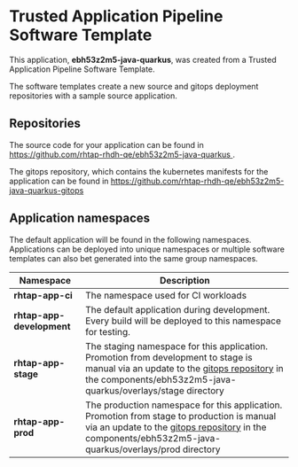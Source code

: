 # Trusted Application Pipeline Software Template

This application, **ebh53z2m5-java-quarkus**, was created from a Trusted Application Pipeline Software Template.

The software templates create a new source and gitops deployment repositories with a sample source application. 

## Repositories

The source code for your application can be found in [https://github.com/rhtap-rhdh-qe/ebh53z2m5-java-quarkus ](https://github.com/rhtap-rhdh-qe/ebh53z2m5-java-quarkus ).
 
The gitops repository, which contains the kubernetes manifests for the application can be found in 
[https://github.com/rhtap-rhdh-qe/ebh53z2m5-java-quarkus-gitops ](https://github.com/rhtap-rhdh-qe/ebh53z2m5-java-quarkus-gitops ) 

## Application namespaces 

The default application will be found in the following namespaces. Applications can be deployed into unique namespaces or multiple software templates can also bet generated into the same group namespaces.  

|  Namespace   |  Description   |  
| -------- | -------- |
| **rhtap-app-ci** | The namespace used for CI workloads |
| **rhtap-app-development** | The default application during development. Every build will be deployed to this namespace for testing. |
| **rhtap-app-stage** | The staging namespace for this application. Promotion from development to stage is manual via an update to the [gitops repository](https://github.com/rhtap-rhdh-qe/ebh53z2m5-java-quarkus-gitops ) in the components/ebh53z2m5-java-quarkus/overlays/stage directory |
| **rhtap-app-prod** | The production namespace for this application. Promotion from stage to production is manual via an update to the [gitops repository](https://github.com/rhtap-rhdh-qe/ebh53z2m5-java-quarkus-gitops ) in the components/ebh53z2m5-java-quarkus/overlays/prod directory |